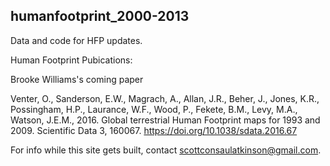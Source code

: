 ## humanfootprint_2000-2013
Data and code for HFP updates.

Human Footprint Pubications:

Brooke Williams's coming paper

Venter, O., Sanderson, E.W., Magrach, A., Allan, J.R., Beher, J., Jones, K.R., Possingham, H.P., Laurance, W.F., Wood, P., Fekete, B.M., Levy, M.A., Watson, J.E.M., 2016. Global terrestrial Human Footprint maps for 1993 and 2009. Scientific Data 3, 160067. https://doi.org/10.1038/sdata.2016.67

For info while this site gets built, contact scottconsaulatkinson@gmail.com.
